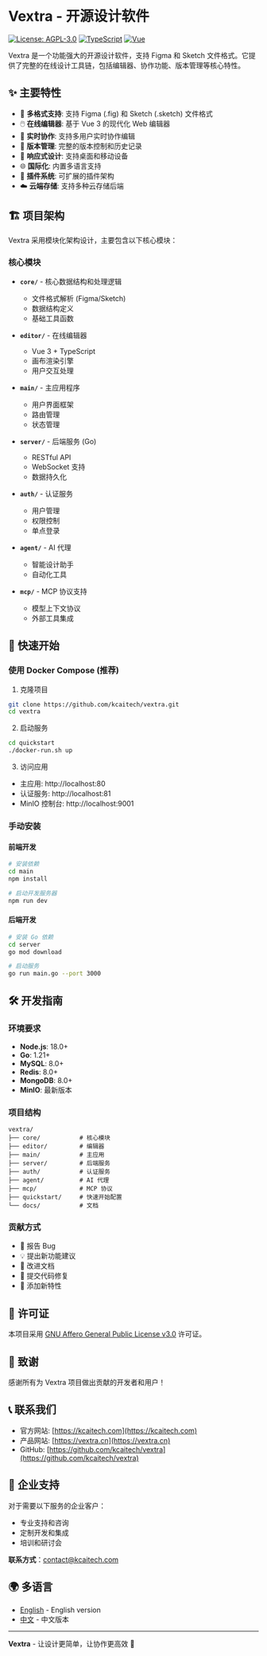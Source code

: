 # Vextra - 开源设计软件

[![License: AGPL-3.0](https://img.shields.io/badge/License-AGPL%203.0-green.svg)](https://opensource.org/licenses/AGPL-3.0)
[![TypeScript](https://img.shields.io/badge/TypeScript-5.8+-blue.svg)](https://www.typescriptlang.org/)
[![Vue](https://img.shields.io/badge/Vue-3.2+-green.svg)](https://vuejs.org/)

Vextra 是一个功能强大的开源设计软件，支持 Figma 和 Sketch 文件格式。它提供了完整的在线设计工具链，包括编辑器、协作功能、版本管理等核心特性。

## ✨ 主要特性

- 🎨 **多格式支持**: 支持 Figma (.fig) 和 Sketch (.sketch) 文件格式
- 🖱️ **在线编辑器**: 基于 Vue 3 的现代化 Web 编辑器
- 👥 **实时协作**: 支持多用户实时协作编辑
- 🔄 **版本管理**: 完整的版本控制和历史记录
- 📱 **响应式设计**: 支持桌面和移动设备
- 🌐 **国际化**: 内置多语言支持
- 🔌 **插件系统**: 可扩展的插件架构
- ☁️ **云端存储**: 支持多种云存储后端

## 🏗️ 项目架构

Vextra 采用模块化架构设计，主要包含以下核心模块：

### 核心模块

- **`core/`** - 核心数据结构和处理逻辑
  - 文件格式解析 (Figma/Sketch)
  - 数据结构定义
  - 基础工具函数

- **`editor/`** - 在线编辑器
  - Vue 3 + TypeScript
  - 画布渲染引擎
  - 用户交互处理

- **`main/`** - 主应用程序
  - 用户界面框架
  - 路由管理
  - 状态管理

- **`server/`** - 后端服务 (Go)
  - RESTful API
  - WebSocket 支持
  - 数据持久化

- **`auth/`** - 认证服务
  - 用户管理
  - 权限控制
  - 单点登录

- **`agent/`** - AI 代理
  - 智能设计助手
  - 自动化工具

- **`mcp/`** - MCP 协议支持
  - 模型上下文协议
  - 外部工具集成

## 🚀 快速开始

### 使用 Docker Compose (推荐)

1. 克隆项目
```bash
git clone https://github.com/kcaitech/vextra.git
cd vextra
```

2. 启动服务
```bash
cd quickstart
./docker-run.sh up
```

3. 访问应用
- 主应用: http://localhost:80
- 认证服务: http://localhost:81
- MinIO 控制台: http://localhost:9001

### 手动安装

#### 前端开发

```bash
# 安装依赖
cd main
npm install

# 启动开发服务器
npm run dev
```

#### 后端开发

```bash
# 安装 Go 依赖
cd server
go mod download

# 启动服务
go run main.go --port 3000
```

## 🛠️ 开发指南

### 环境要求

- **Node.js**: 18.0+
- **Go**: 1.21+
- **MySQL**: 8.0+
- **Redis**: 8.0+
- **MongoDB**: 8.0+
- **MinIO**: 最新版本

### 项目结构

```
vextra/
├── core/           # 核心模块
├── editor/         # 编辑器
├── main/           # 主应用
├── server/         # 后端服务
├── auth/           # 认证服务
├── agent/          # AI 代理
├── mcp/            # MCP 协议
├── quickstart/     # 快速开始配置
└── docs/           # 文档
```

### 贡献方式

- 🐛 报告 Bug
- 💡 提出新功能建议
- 📝 改进文档
- 🔧 提交代码修复
- 🌟 添加新特性

## 📄 许可证

本项目采用 [GNU Affero General Public License v3.0](LICENSE.txt) 许可证。

## 🙏 致谢

感谢所有为 Vextra 项目做出贡献的开发者和用户！

## 📞 联系我们

- 官方网站: [https://kcaitech.com](https://kcaitech.com)
- 产品网站: [https://vextra.cn](https://vextra.cn)
- GitHub: [https://github.com/kcaitech/vextra](https://github.com/kcaitech/vextra)

## 🏢 企业支持

对于需要以下服务的企业客户：
- 专业支持和咨询
- 定制开发和集成
- 培训和研讨会

**联系方式**：[contact@kcaitech.com](mailto:contact@kcaitech.com)

## 🌍 多语言

- [English](./README.md) - English version
- [中文](./README-zh.md) - 中文版本

---

**Vextra** - 让设计更简单，让协作更高效 🚀


